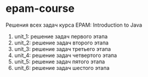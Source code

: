 # epam-course

Решения всех задач курса EPAM: Introduction to Java

1. unit_1: решение задач первого этапа
2. unit_2: решение задач второго этапа
3. unit_3: решение задач третьего этапа
4. unit_4: решение задач четвертого этапа
5. unit_5: решение задач пятого этапа
6. unit_6: решение задач шестого этапа
